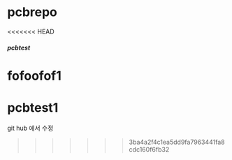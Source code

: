 # pcbrepo
<<<<<<< HEAD
##### pcbtest
fofoofof1
=======
# pcbtest1
git hub 에서 수정
>>>>>>> 3ba4a2f4c1ea5dd9fa7963441fa8cdc160f6fb32
